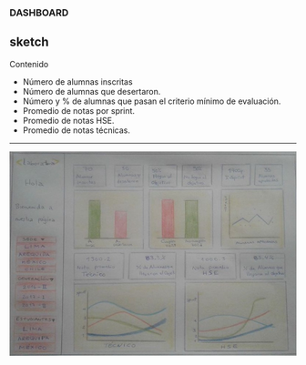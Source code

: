### DASHBOARD

 ## sketch

Contenido

* Número de alumnas inscritas
* Número de alumnas que desertaron.
* Número y % de alumnas que pasan el criterio mínimo de evaluación.
* Promedio de notas por sprint.
* Promedio de notas HSE.
* Promedio de notas técnicas.

***

![sketch](assets/dashboard_imagen.jpg)